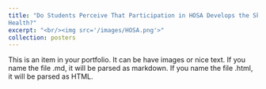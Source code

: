 ```yaml
---
title: "Do Students Perceive That Participation in HOSA Develops the Skills Needed for Careers in
Health?"
excerpt: "<br/><img src='/images/HOSA.png'>"
collection: posters
---
```


This is an item in your portfolio. It can be have images or nice text. If you name the file .md, it will be parsed as markdown. If you name the file .html, it will be parsed as HTML. 
